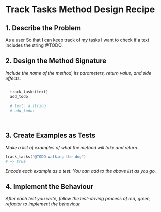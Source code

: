 # Track Tasks Method Design Recipe

## 1. Describe the Problem

As a user
So that I can keep track of my tasks
I want to check if a text includes the string @TODO.
## 2. Design the Method Signature

_Include the name of the method, its parameters, return value, and side effects._

```ruby

  track_tasks(text)
  add_todo
  
  # text: a string
  # add_todo: 

  
```

## 3. Create Examples as Tests

_Make a list of examples of what the method will take and return._

```ruby
track_tasks("@TODO walking the dog") 
# => true

```

_Encode each example as a test. You can add to the above list as you go._

## 4. Implement the Behaviour

_After each test you write, follow the test-driving process of red, green, refactor to implement the behaviour._